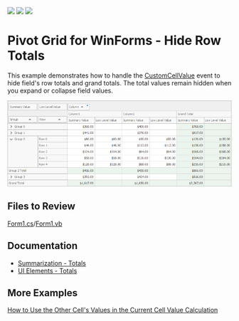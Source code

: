 <!-- default badges list -->
![](https://img.shields.io/endpoint?url=https://codecentral.devexpress.com/api/v1/VersionRange/174123442/21.2.3%2B)
[![](https://img.shields.io/badge/Open_in_DevExpress_Support_Center-FF7200?style=flat-square&logo=DevExpress&logoColor=white)](https://supportcenter.devexpress.com/ticket/details/T830448)
[![](https://img.shields.io/badge/📖_How_to_use_DevExpress_Examples-e9f6fc?style=flat-square)](https://docs.devexpress.com/GeneralInformation/403183)
<!-- default badges end -->
# Pivot Grid for WinForms - Hide Row Totals

This example demonstrates how to handle the [CustomCellValue](https://docs.devexpress.com/WindowsForms/DevExpress.XtraPivotGrid.PivotGridControl.CustomCellValue) event to hide field's row totals and grand totals. The total values remain hidden when you expand or collapse field values.

![screenshot](./images/screenshot.png)

## Files to Review

[Form1.cs](./CS/HideTotalsCustomCellValueExample/Form1.cs)/[Form1.vb](./VB/HideTotalsCustomCellValueExample/Form1.vb)
## Documentation

* [Summarization - Totals](https://docs.devexpress.com/WindowsForms/1810)
* [UI Elements - Totals](https://docs.devexpress.com/WindowsForms/1691)

## More Examples 

[How to Use the Other Cell's Values in the Current Cell Value Calculation](https://github.com/DevExpress-Examples/how-to-access-other-cell-value-while-calculating-the-current-cell-e1110)